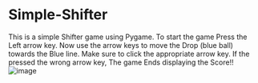 # Simple-Shifter
This is a simple Shifter game using Pygame. To start the game Press the Left arrow key.
Now use the arrow keys to move the Drop (blue ball) towards the Blue line.
Make sure to click the appropriate arrow key.
If the pressed the wrong arrow key, The game Ends displaying the Score!!
![image](https://user-images.githubusercontent.com/71272806/235290016-fb4900a8-e58b-4a17-a909-bbb5da9500c2.png)
